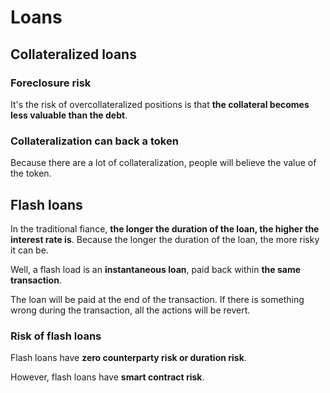 # Loans

## Collateralized loans

### Foreclosure risk

It's the risk of overcollateralized positions is that **the collateral becomes less valuable than the debt**.

### Collateralization can back a token

Because there are a lot of collateralization, people will believe the value of the token.

## Flash loans

In the traditional fiance, **the longer the duration of the loan, the higher the interest rate is**. Because the longer the duration of the loan, the more risky it can be.

Well, a flash load is an **instantaneous loan**, paid back within **the same transaction**.

The loan will be paid at the end of the transaction. If there is something wrong during the transaction, all the actions will be revert.

### Risk of flash loans

Flash loans have **zero counterparty risk or duration risk**.

However, flash loans have **smart contract risk**.

